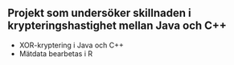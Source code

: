## Projekt som undersöker skillnaden i krypteringshastighet mellan Java och C++

- XOR-kryptering i Java och C++
- Mätdata bearbetas i R

